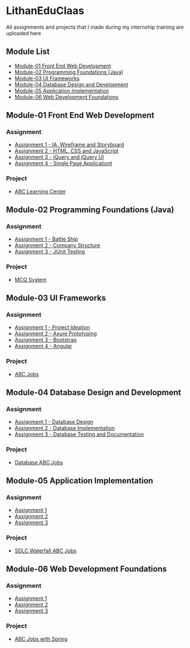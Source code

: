 # LithanEduClaas
All assignments and projects that I made during my internship training are uploaded here

## Module List
  - [Module-01 Front End Web Development](#module-01-front-end-web-development)
  - [Module-02 Programming Foundations (Java)](#module-02-programming-foundations-java)
  - [Module-03 UI Frameworks](#module-03-ui-frameworks)
  - [Module-04 Database Design and Development](#module-04-database-design-and-development)
  - [Module-05 Application Implementation](#module-05-application-implementation)
  - [Module-06 Web Development Foundations](#module-06-web-development-foundations)

## Module-01 Front End Web Development
### Assignment
- [Assignment 1 - IA, Wireframe and Storyboard](https://github.com/wildanlh/LithanSingapore/tree/master/Module-01%20Front%20End%20Web%20Development/Assignment/Assignment%201%20-%20IA%2C%20Wireframe%20and%20Storyboard)
- [Assignment 2 - HTML, CSS and JavaScript](https://github.com/wildanlh/LithanSingapore/tree/master/Module-01%20Front%20End%20Web%20Development/Assignment/Assignment%202%20-%20HTML%2C%20CSS%20and%20JavaScript)
- [Assignment 3 - jQuery and jQuery UI](https://github.com/wildanlh/LithanSingapore/tree/master/Module-01%20Front%20End%20Web%20Development/Assignment/Assignment%203%20-%20jQuery%20and%20jQuery%20UI)
- [Assignment 4 - Single Page Applicationt](https://github.com/wildanlh/LithanSingapore/tree/master/Module-01%20Front%20End%20Web%20Development/Assignment/Assignment%204%20-%20Single%20Page%20Application)
### Project
- [ABC Learning Center](https://github.com/wildanlh/LithanSingapore/tree/master/Module-01%20Front%20End%20Web%20Development/Project)

## Module-02 Programming Foundations (Java)
### Assignment
- [Assignment 1 - Battle Ship](https://github.com/wildanlh/LithanSingapore/tree/master/Module-02%20Programming%20Foundations%20(Java)/Assignment/Assignment%201%20-%20Battle%20Ship/BattleShips)
- [Assignment 2 - Company Structure](https://github.com/wildanlh/LithanSingapore/tree/master/Module-02%20Programming%20Foundations%20(Java)/Assignment/Assignment%202%20-%20Company%20Structure/CompanyStructure)
- [Assignment 3 - JUnit Testing](https://github.com/wildanlh/LithanSingapore/tree/master/Module-02%20Programming%20Foundations%20(Java)/Assignment/Assignment%203%20-%20JUnit%20Testing)
### Project
- [MCQ System](https://github.com/wildanlh/LithanSingapore/tree/master/Module-02%20Programming%20Foundations%20(Java)/Project/MCQ)

## Module-03 UI Frameworks
### Assignment
- [Assignment 1 - Project Ideation](https://github.com/wildanlh/LithanSingapore/tree/master/Module-03%20UI%20Frameworks/Assignment/Assignment%201%20-%20Project%20Ideation)
- [Assignment 2 - Axure Prototyping](https://github.com/wildanlh/LithanSingapore/tree/master/Module-03%20UI%20Frameworks/Assignment/Assignment%202%20-%20Axure%20Prototyping)
- [Assignment 3 - Bootstrap](https://github.com/wildanlh/LithanEduClaas/tree/master/Module-03%20UI%20Frameworks/Assignment/Assignment%203%20-%20Bootstrap)
- [Assignment 4 - Angular](https://github.com/wildanlh/LithanEduClaas/tree/master/Module-03%20UI%20Frameworks/Assignment/Assignment%204%20-%20Angular)
### Project
- [ABC Jobs](https://github.com/wildanlh/LithanEduClaas/tree/master/Module-03%20UI%20Frameworks/Project/abc-jobs)

## Module-04 Database Design and Development
### Assignment
- [Assignment 1 - Database Design](https://github.com/wildanlh/LithanEduClaas/tree/master/Module-04%20Database%20Design%20and%20Development/Assignment/Assignment%201%20-%20Database%20Design)
- [Assignment 2 - Database Implementation](https://github.com/wildanlh/LithanEduClaas/tree/master/Module-04%20Database%20Design%20and%20Development/Assignment/Assignment%202%20-%20Database%20Implementation)
- [Assignment 3 - Database Testing and Documentation](https://github.com/wildanlh/LithanEduClaas/tree/master/Module-04%20Database%20Design%20and%20Development/Assignment/Assignment%203%20-%20Database%20Testing%20and%20Documentation)
### Project
- [Database ABC Jobs](https://github.com/wildanlh/LithanEduClaas/tree/master/Module-04%20Database%20Design%20and%20Development/Project)

## Module-05 Application Implementation
### Assignment
- [Assignment 1](https://github.com/wildanlh/LithanEduClaas/tree/master/Module-05%20Application%20Implementation/Assignment/Assignment%201)
- [Assignment 2](https://github.com/wildanlh/LithanEduClaas/tree/master/Module-05%20Application%20Implementation/Assignment/Assignment%202)
- [Assignment 3](https://github.com/wildanlh/LithanEduClaas/tree/master/Module-05%20Application%20Implementation/Assignment/Assignment%203)
### Project
- [SDLC Waterfall ABC Jobs](https://github.com/wildanlh/LithanEduClaas/tree/master/Module-05%20Application%20Implementation/Project)

## Module-06 Web Development Foundations
### Assignment
- [Assignment 1](https://github.com/wildanlh/LithanEduClaas/tree/master/Module-06%20Web%20Development%20Foundations/Assignment/Assignment%201)
- [Assignment 2](https://github.com/wildanlh/LithanEduClaas/tree/master/Module-06%20Web%20Development%20Foundations/Assignment/Assignment%202)
- [Assignment 3](https://github.com/wildanlh/LithanEduClaas/tree/master/Module-06%20Web%20Development%20Foundations/Assignment/Assignment%203)
### Project
- [ABC Jobs with Spring](https://github.com/wildanlh/LithanEduClaas/tree/master/Module-06%20Web%20Development%20Foundations/Project)

